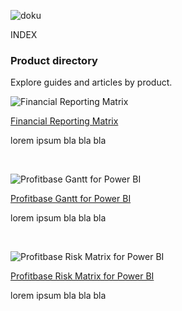 ![doku](https://profitbasedocs.blob.core.windows.net/imagestitlesites/Docu2.png)

INDEX

### Product directory

Explore guides and articles by product.

![Financial Reporting Matrix](https://profitbasedocs.blob.core.windows.net/imagestitlesites/financialMatrixheader.png)

 [Financial Reporting Matrix](financial-reporting-matrix/financial-reporting-matrix.md)

  lorem ipsum bla bla bla

 </br>

![Profitbase Gantt for Power BI](https://profitbasedocs.blob.core.windows.net/imagestitlesites/gantt.png)

 [Profitbase Gantt for Power BI](gantt/gantt.md)

 lorem ipsum bla bla bla

 </br>

![Profitbase Risk Matrix for Power BI](https://profitbasedocs.blob.core.windows.net/imagestitlesites/riskMatrixheader.png)

 [Profitbase Risk Matrix for Power BI](risk-matrix/risk-matrix.md)

 lorem ipsum bla bla bla

 </br>


